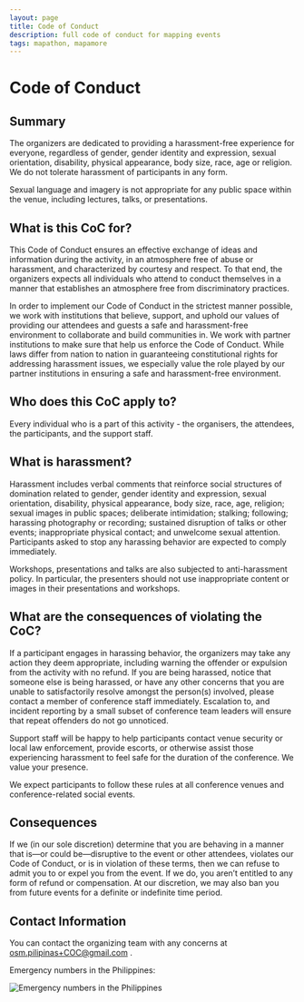 ```yaml
---
layout: page
title: Code of Conduct
description: full code of conduct for mapping events
tags: mapathon, mapamore
---
```

<h1 class="color-pnm-blue mb-2">Code of Conduct</h1>

## Summary

The organizers are dedicated to providing a harassment-free experience for everyone, regardless of gender, gender identity and expression, sexual orientation, disability, physical appearance, body size, race, age or religion. We do not tolerate harassment of participants in any form.

Sexual language and imagery is not appropriate for any public space within the venue, including lectures, talks, or presentations.

## What is this CoC for?
This Code of Conduct ensures an effective exchange of ideas and information during the activity,  in an atmosphere free of abuse or harassment, and characterized by courtesy and respect. To that end, the organizers expects all individuals who attend to conduct themselves in a manner that establishes an atmosphere free from discriminatory practices.

In order to implement our Code of Conduct in the strictest manner possible, we work with institutions that believe, support, and uphold our values of providing our attendees and guests a safe and harassment-free environment to collaborate and build communities in. We work with partner institutions to make sure that help us enforce the Code of Conduct. While laws differ from nation to nation in guaranteeing constitutional rights for addressing harassment issues, we especially value the role played by our partner institutions in ensuring a safe and harassment-free environment.

## Who does this CoC apply to?
Every individual who is a part of this activity - the organisers, the attendees, the participants, and the support staff.

## What is harassment?

Harassment includes verbal comments that reinforce social structures of domination related to gender, gender identity and expression, sexual orientation, disability, physical appearance, body size, race, age, religion; sexual images in public spaces; deliberate intimidation; stalking; following; harassing photography or recording; sustained disruption of talks or other events; inappropriate physical contact; and unwelcome sexual attention. Participants asked to stop any harassing behavior are expected to comply immediately.

Workshops, presentations and talks are also subjected to anti-harassment policy. In particular, the presenters should not use inappropriate content or images in their presentations and workshops.

## What are the consequences of violating the CoC?

If a participant engages in harassing behavior, the organizers may take any action they deem appropriate, including warning the offender or expulsion from the activity with no refund. If you are being harassed, notice that someone else is being harassed, or have any other concerns that you are unable to satisfactorily resolve amongst the person(s) involved, please contact a member of conference staff immediately. Escalation to, and incident reporting by a small subset of conference team leaders will ensure that repeat offenders do not go unnoticed.

Support staff will be happy to help participants contact venue security or local law enforcement, provide escorts, or otherwise assist those experiencing harassment to feel safe for the duration of the conference. We value your presence.

We expect participants to follow these rules at all conference venues and conference-related social events.

## Consequences

If we (in our sole discretion) determine that you are behaving in a manner that is—or could be—disruptive to the event or other attendees, violates our Code of Conduct, or is in violation of these terms, then we can refuse to admit you to or expel you from the event. If we do, you aren’t entitled to any form of refund or compensation. At our discretion, we may also ban you from future events for a definite or indefinite time period.


## Contact Information

You can contact the organizing team with any concerns at osm.pilipinas+COC@gmail.com .

Emergency numbers in the Philippines:

<div class='d-flex justify-content-center py-2'>
<img class='img-fluid post-image img-shadow'  alt='Emergency numbers in the Philippines' src='https://static.rappler.com/images/emergency-numbers-20130819.jpg' data-toggle='tooltip' data-placement='top' title='Emergency numbers in the Philippines'>
</div>
